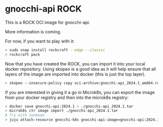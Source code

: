 # gnocchi-api ROCK

This is a ROCK OCI image for gnocchi-api.

More information is coming.

For now, if you want to play with it:

```bash
> sudo snap install rockcraft --edge --classic
> rockcraft pack
```

Now that you have created the ROCK, you can import it into
your local docker repository. Using skopeo is a good idea as
it will help ensure that all layers of the image are imported
into docker (this is just the top layer).

```bash
> skopeo --insecure-policy copy oci-archive:gnocchi-api_2024.1_amd64.rock docker-daemon:gnocchi-api:2024.1
```

If you are interested in giving it a go in Microk8s, you can
export the image from your docker registry and then into the
microk8s registry:

```bash
> docker save gnocchi-api:2024.1 > ./gnocchi-api_2024.1.tar
> microk8s ctr image import ./gnocchi-api_2024.1.tar
# Try with sunbeam
> juju attach-resource gnocchi-k8s gnocchi-api-image=gnocchi-api:2024.1
```
